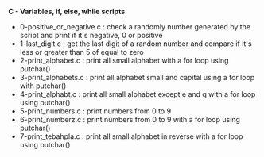 **C - Variables, if, else, while scripts**
* 0-positive_or_negative.c : check a randomly number generated by the script and print if it's negative, 0 or positive
* 1-last_digit.c : get the last digit of a random number and compare if it's less or greater than 5 of equal to zero
* 2-print_alphabet.c : print all small alphabet with a for loop using putchar()
* 3-print_alphabets.c : print all alphabet small and capital using a for loop with putchar()
* 4-print_alphabt.c : print all small alphabet except e and q with a for loop using putchar()
* 5-print_numbers.c : print numbers from 0 to 9
* 6-print_numberz.c : print numbers from 0 to 9 with a for loop using putchar()
* 7-print_tebahpla.c : print all small alphabet in reverse with a for loop using putchar()
